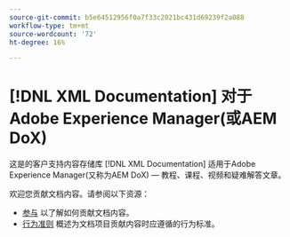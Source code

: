 ```yaml
---
source-git-commit: b5e64512956f0a7f33c2021bc431d69239f2a088
workflow-type: tm+mt
source-wordcount: '72'
ht-degree: 16%

---
```

# [!DNL XML Documentation] 对于Adobe Experience Manager(或AEM DoX)

这是的客户支持内容存储库 [!DNL XML Documentation] 适用于Adobe Experience Manager(又称为AEM DoX) — 教程、课程、视频和疑难解答文章。

欢迎您贡献文档内容。请参阅以下资源：

* [参与](contributing.md) 以了解如何贡献文档内容。
* [行为准则](code-of-conduct.md) 概述为文档项目贡献内容时应遵循的行为标准。

